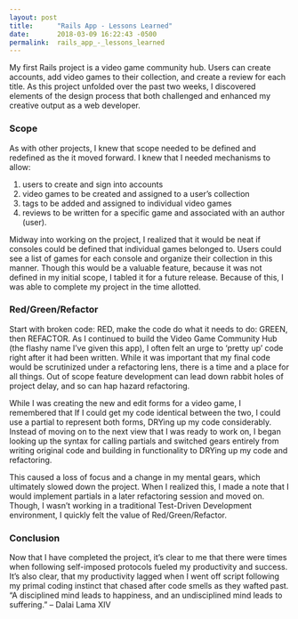 ```yaml
---
layout: post
title:      "Rails App - Lessons Learned"
date:       2018-03-09 16:22:43 -0500
permalink:  rails_app_-_lessons_learned
---
```



My first Rails project is a video game community hub.  Users can create accounts, add video games to their collection, and create a review for each title.  As this project unfolded over the past two weeks, I discovered elements of the design process that both challenged and enhanced my creative output as a web developer.
### Scope
As with other projects, I knew that scope needed to be defined and redefined as the it moved forward.  I knew that I needed mechanisms to allow:
1.	users to create and sign into accounts
2.	video games to be created and assigned to a user’s collection
3.	tags to be added and assigned to individual video games
4.	reviews to be written for a specific game and associated with an author (user).

Midway into working on the project, I realized that it would be neat if consoles could be defined that individual games belonged to.  Users could see a list of games for each console and organize their collection in this manner.  Though this would be a valuable feature, because it was not defined in my initial scope, I tabled it for a future release.  Because of this, I was able to complete my project in the time allotted.
### Red/Green/Refactor
Start with broken code: RED, make the code do what it needs to do: GREEN, then REFACTOR.
As I continued to build the Video Game Community Hub (the flashy name I’ve given this app), I often felt an urge to ‘pretty up’ code right after it had been written.  While it was important that my final code would be scrutinized under a refactoring lens, there is a time and a place for all things.  Out of scope feature development can lead down rabbit holes of project delay, and so can hap hazard refactoring.

While I was creating the new and edit forms for a video game, I remembered that If I could get my code identical between the two, I could use a partial to represent both forms, DRYing up my code considerably.  Instead of moving on to the next view that I was ready to work on, I began looking up the syntax for calling partials and switched gears entirely from writing original code and building in functionality to DRYing up my code and refactoring.  

This caused a loss of focus and a change in my mental gears, which ultimately slowed down the project.  When I realized this, I made a note that I would implement partials in a later refactoring session and moved on.  Though, I wasn’t working in a traditional Test-Driven Development environment, I quickly felt the value of Red/Green/Refactor. 
### Conclusion
Now that I have completed the project, it’s clear to me that there were times when following self-imposed protocols fueled my productivity and success.  It’s also clear, that my productivity lagged when I went off script following my primal coding instinct that chased after code smells as they wafted past.  “A disciplined mind leads to happiness, and an undisciplined mind leads to suffering.” – Dalai Lama XIV

